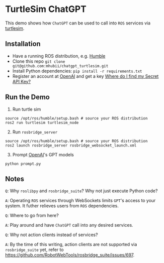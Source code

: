 # TurtleSim ChatGPT
This demo shows how `ChatGPT` can be used to call into `ROS` services via [turtlesim](https://docs.ros.org/en/humble/Tutorials/Beginner-CLI-Tools/Introducing-Turtlesim/Introducing-Turtlesim.html).

## Installation
- Have a running ROS distribution, e.g. [Humble](https://docs.ros.org/en/humble/Installation/Ubuntu-Install-Debians.html)
- Clone this repo `git clone git@github.com:mhubii/chatgpt_turtlesim.git`
- Install Python dependencies: `pip install -r requirements.txt`
- Register an account at [OpenAI](https://openai.com/) and get a key [Where do I find my Secret API Key?](https://help.openai.com/en/articles/4936850-where-do-i-find-my-secret-api-key)

## Run the Demo
1. Run turtle sim
```shell
source /opt/ros/humble/setup.bash # source your ROS distribution
ros2 run turtlesim turtlesim_node 
```
2. Run `rosbridge_server`
```shell
source /opt/ros/humble/setup.bash # source your ROS distribution
ros2 launch rosbridge_server rosbridge_websocket_launch.xml
```

3. Prompt [OpenAI](https://openai.com/)'s GPT models
```shell
python prompt.py
```

## Notes
`Q`: Why `roslibpy` and `rosbridge_suite`? Why not just execute Python code?

`A`: Operating `ROS` services through WebSockets limits `GPT`'s access to your system. It futher relieves users from `ROS` dependencies.

`Q`: Where to go from here?

`A`: Play around and have `ChatGPT` call into any desired services.

`Q`: Why not action clients instead of services?

`A`: By the time of this writing, action clients are not supported via `rosbridge_suite` yet, refer to https://github.com/RobotWebTools/rosbridge_suite/issues/697.
